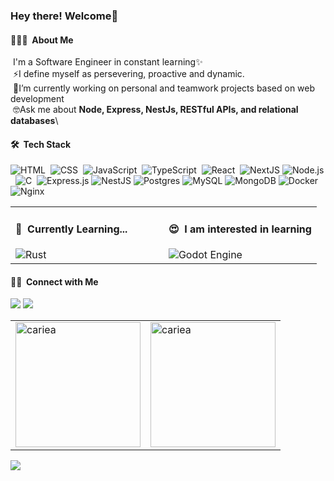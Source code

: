 <h3>Hey there! Welcome👋</h3>

#### 👨🏻‍💻 &nbsp;About Me

  &nbsp;I'm a Software Engineer in constant learning✨\
  &nbsp;⚡I define myself as persevering, proactive and dynamic.\
  &nbsp;🔭I’m currently working on personal and teamwork projects based on web development\
  &nbsp;🤓Ask me about **Node, Express, NestJs, RESTful APIs, and relational databases**\


#### 🛠 &nbsp;Tech Stack

![HTML](https://img.shields.io/badge/-HTML-05122A?style=for-the-badge&logo=HTML5)&nbsp;
![CSS](https://img.shields.io/badge/-CSS-05122A?style=for-the-badge&logo=CSS3&logoColor=1572B6)&nbsp;
![JavaScript](https://img.shields.io/badge/-JavaScript-05122A?style=for-the-badge&logo=javascript)&nbsp;
![TypeScript](https://img.shields.io/badge/-TypeScript-05122A?style=for-the-badge&logo=typescript)&nbsp;
![React](https://img.shields.io/badge/-React-05122A?style=for-the-badge&logo=react)&nbsp;
![NextJS](https://img.shields.io/badge/Next-black?style=for-the-badge&logo=next.js&logoColor=white)
![Node.js](https://img.shields.io/badge/-Node.js-05122A?style=for-the-badge&logo=node.js)&nbsp;
![C](https://img.shields.io/badge/-C-05122A?style=for-the-badge&logo=C&logoColor=A8B9CC)&nbsp;
![Express.js](https://img.shields.io/badge/express.js-%23404d59.svg?style=for-the-badge&logo=express&logoColor=%2361DAFB)
![NestJS](https://img.shields.io/badge/nestjs-%23E0234E.svg?style=for-the-badge&logo=nestjs&logoColor=white)
![Postgres](https://img.shields.io/badge/postgres-%23316192.svg?style=for-the-badge&logo=postgresql&logoColor=white)
![MySQL](https://img.shields.io/badge/mysql-4479A1.svg?style=for-the-badge&logo=mysql&logoColor=white)
![MongoDB](https://img.shields.io/badge/MongoDB-%234ea94b.svg?style=for-the-badge&logo=mongodb&logoColor=white)
![Docker](https://img.shields.io/badge/docker-%230db7ed.svg?style=for-the-badge&logo=docker&logoColor=white)
![Nginx](https://img.shields.io/badge/nginx-%23009639.svg?style=for-the-badge&logo=nginx&logoColor=white)

<table>
  <tr>
    <td width="50%" style="border: none;">
        <h4>📝 &nbsp;Currently Learning...</h4>
        <img src="https://img.shields.io/badge/rust-%23000000.svg?style=for-the-badge&logo=rust&logoColor=white" alt="Rust">
    </td>
    <td width="50%" style="border: none;">  
        <h4>😍 &nbsp;I am interested in learning</h4>
        <img src="https://img.shields.io/badge/GODOT-%23FFFFFF.svg?style=for-the-badge&logo=godot-engine" alt="Godot Engine">
    </td>
  </tr>
</table>


#### 🤝🏻 &nbsp;Connect with Me

<p>
<a href="https://www.linkedin.com/in/carmelo-naim-542b81280/"><img src="https://img.shields.io/badge/-Carmelo%20Naim-0077B5?style=flat-square&logo=Linkedin&logoColor=white"/></a>
<a href="mailto:cnaim.dev@gmail.com"><img src="https://img.shields.io/badge/-cnaim.dev@gmail.com-D14836?style=flat-square&logo=Gmail&logoColor=white"/></a>
</p>

<table><tr><td valign="top" width="50%">
<img src="https://github-readme-stats.vercel.app/api?username=cariea&show_icons=true&locale=en&theme=dracula" alt="cariea" style="height: 200px; width: auto;">
</td><td valign="top" width="50%">
<img src="https://github-readme-stats.vercel.app/api/top-langs/?username=cariea&layout=compact&theme=dracula" alt="cariea" style="height: 200px; width: auto;">
</td></tr></table>

<img src="https://komarev.com/ghpvc/?username=cariea&style=flat-square"/>
